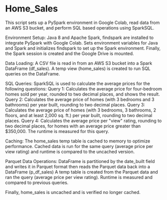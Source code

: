 # Home_Sales

This script sets up a PySpark environment in Google Colab, read data from an AWS S3 bucket, and perform SQL based operations using SparkSQL.

Environment Setup:
Java 8 and Apache Spark, findspark are installed to integrate PySpark with Google Colab. Sets environment variables for Java and Spark and initializes findspark to set up the Spark environment. Finally, the Spark session is created and the Google Drive is mounted.

Data Loading:
A CSV file is read in from an AWS S3 bucket into a Spark DataFrame (df_sales). A temp view (home_sales) is created to run SQL queries on the DataFrame.

SQL Queries:
SparkSQL is used to calculate the average prices for the following questions:
Query 1: Calculates the average price for four-bedroom homes sold per year, rounded to two decimal places, and shows the result.
Query 2: Calculates the average price of homes (with 3 bedrooms and 3 bathrooms) per year built, rounding to two decimal places.
Query 3: Calculates the average price of homes (with 3 bedrooms, 3 bathrooms, 2 floors, and at least 2,000 sq. ft.) per year built, rounding to two decimal places.
Query 4: Calculates the average price per "view" rating, rounding to two decimal places, for homes with an average price greater than $350,000. The runtime is measured for this query.

Caching:
The home_sales temp table is cached to memory to optimize performance. Cached data is run for the same query (average price per view rating) and runtime is compared to the uncached version.

Parquet Data Operations:
DataFrame is partitioned by the date_built field and writes it in Parquet format then reads the Parquet data back into a DataFrame (p_df_sales)
A temp table is created from the Parquet data and ran the query (average price per view rating). Runtime is measured and compared to previous queries.

Finally, home_sales is uncached and is verified no longer cached.
